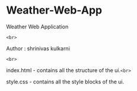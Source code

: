 # Weather-Web-App

Weather  Web Application

`<br>`

Author : shrinivas kulkarni

`<br>`

index.html - contains all the structure of the ui.`<br>`

style.css - contains all the style blocks of the ui.
